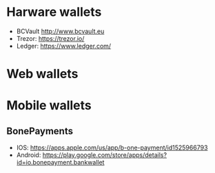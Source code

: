 # Harware wallets

* BCVault http://www.bcvault.eu
* Trezor: https://trezor.io/
* Ledger: https://www.ledger.com/


# Web wallets

# Mobile wallets

## BonePayments

* IOS: https://apps.apple.com/us/app/b-one-payment/id1525966793
* Android: https://play.google.com/store/apps/details?id=io.bonepayment.bankwallet
